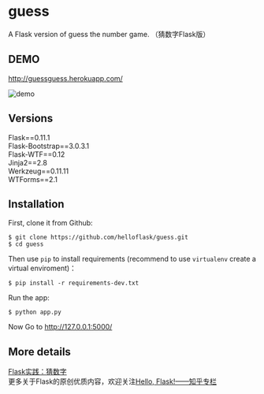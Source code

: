 # guess
A Flask version of guess the number game. （猜数字Flask版） 

## DEMO
http://guessguess.herokuapp.com/

![demo](http://withlihui.com/wp-content/uploads/2016/11/guess1.jpg)

## Versions
Flask==0.11.1  
Flask-Bootstrap==3.0.3.1  
Flask-WTF==0.12  
Jinja2==2.8  
Werkzeug==0.11.11  
WTForms==2.1  

## Installation
First, clone it from Github:
```
$ git clone https://github.com/helloflask/guess.git
$ cd guess
```  
Then use `pip` to install requirements (recommend to use `virtualenv` create a virtual enviroment)：  
```
$ pip install -r requirements-dev.txt
```
Run the app:
```
$ python app.py
```

Now Go to http://127.0.0.1:5000/

## More details
[Flask实践：猜数字](https://zhuanlan.zhihu.com/p/23340992)  
更多关于Flask的原创优质内容，欢迎关注[Hello, Flask!——知乎专栏](https://zhuanlan.zhihu.com/flask)

